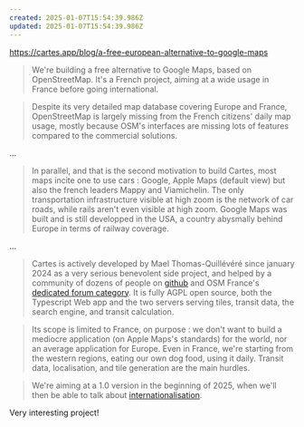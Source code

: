 ```yaml
---
created: 2025-01-07T15:54:39.986Z
updated: 2025-01-07T15:54:39.986Z
---
```

https://cartes.app/blog/a-free-european-alternative-to-google-maps

> We're building a free alternative to Google Maps, based on OpenStreetMap. It's a French project, aiming at a wide usage in France before going international.

> Despite its very detailed map database covering Europe and France, OpenStreetMap is largely missing from the French citizens' daily map usage, mostly because OSM's interfaces are missing lots of features compared to the commercial solutions.

...

> In parallel, and that is the second motivation to build Cartes, most maps incite one to use cars : Google, Apple Maps (default view) but also the french leaders Mappy and Viamichelin. The only transportation infrastructure visible at high zoom is the network of car roads, while rails aren't even visible at high zoom. Google Maps was built and is still developped in the USA, a country abysmally behind Europe in terms of railway coverage.

...

> Cartes is actively developed by Mael Thomas-Quillévéré since january 2024 as a very serious benevolent side project, and helped by a community of dozens of people on [github](https://github.com/cartesapp/cartes) and OSM France's [dedicated forum category](https://forum.openstreetmap.fr/c/utiliser/cartes-app/82). It is fully AGPL open source, both the Typescript Web app and the two servers serving tiles, transit data, the search engine, and transit calculation.

> Its scope is limited to France, on purpose : we don't want to build a mediocre application (on Apple Maps's standards) for the world, nor an average application for Europe. Even in France, we're starting from the western regions, eating our own dog food, using it daily. Transit data, localisation, and tile generation are the main hurdles.

> We're aiming at a 1.0 version in the beginning of 2025, when we'll then be able to talk about [internationalisation](https://cartes.app/documentation/tickets/574).

Very interesting project!